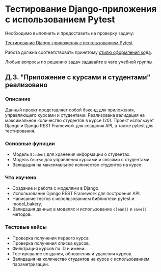 # Тестирование Django-приложения с использованием Pytest

Необходимо выполнить и предоставить на проверку задачу:

[Тестирование Django-приложения с использованием Pytest](./django_testing).

Работа должна соответствовать принятому [стилю оформления кода](https://github.com/netology-code/codestyle/tree/master/python).

Любые вопросы по решению задач задавайте в чате учебной группы.



## Д.З. "Приложение с курсами и студентами" реализовано

### Описание

Данный проект представляет собой бэкенд для приложения, управляющего курсами и студентами. Реализована валидация на максимальное количество студентов в курсе (20). Проект использует Django и Django REST Framework для создания API, а также pytest для тестирования.

### Основные функции

- Модель `Student` для хранения информации о студентах.
- Модель `Course` для управления курсами и связями с студентами.
- Валидация на максимальное количество студентов на курсе.

### Что изучено

- Создание и работа с моделями в Django.
- Использование Django REST Framework для построения API.
- Написание тестов с использованием библиотеки pytest и model_bakery.
- Валидация данных в моделях и использование `clean()` и `save()` методов.

### Тестовые кейсы

- Проверка получения первого курса.
- Проверка получения списка курсов.
- Фильтрация курсов по ID и имени.
- Тестирование создания, обновления и удаления курсов.
- Валидация на количество студентов на курсе с использованием параметризации.